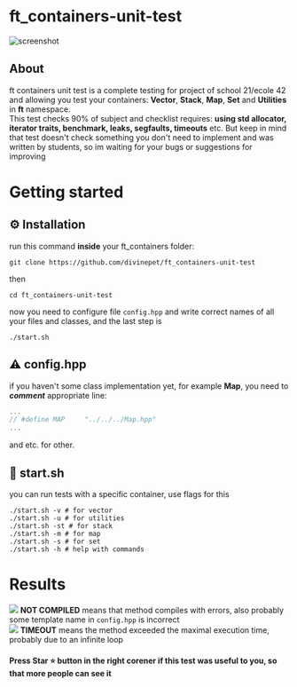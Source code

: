 # ft_containers-unit-test

![screenshot](https://raw.githubusercontent.com/divinepet/ft_containers-unit-test/main/sources/system/credits/screenshot.gif)

## About
<span>ft containers unit test</span> is a complete testing for project of school 21/ecole 42 and allowing you test your containers: <b>Vector</b>, <b>Stack</b>, <b>Map</b>, <b>Set</b> and <b>Utilities</b> in <b>ft</b> namespace.</br>
This test checks 90% of subject and checklist requires: <b>using std allocator, iterator traits, benchmark, leaks, segfaults, timeouts</b> etc. But keep in mind that test doesn't check something you don't need to implement and was written by students, so im waiting for your bugs or suggestions for improving

# Getting started
## ⚙️ Installation
run this command <b>inside</b> your ft_containers folder:
```shell
git clone https://github.com/divinepet/ft_containers-unit-test
```
then
```shell
cd ft_containers-unit-test
```
now you need to configure file ```config.hpp``` and write correct names of all your files and classes, and the last step is
```shell
./start.sh
```
## ⚠️ config.hpp
if you haven't some class implementation yet, for example <b>Map</b>, you need to <b><i>comment</i></b> appropriate line:
```c++
...
// #define MAP     "../../../Map.hpp"
...
```
and etc. for other.
## 📄 start.sh
you can run tests with a specific container, use flags for this
```shell
./start.sh -v # for vector
./start.sh -u # for utilities
./start.sh -st # for stack
./start.sh -m # for map
./start.sh -s # for set
./start.sh -h # help with commands
```
# Results

![](https://via.placeholder.com/15/f00/000000?text=+) <b>NOT COMPILED</b> means that method compiles with errors, also probably some template name in ```config.hpp``` is incorrect</br>
![](https://via.placeholder.com/15/f90/000000?text=+) <b>TIMEOUT</b> means the method exceeded the maximal execution time, probably due to an infinite loop
#### Press Star ⭐ button in the right corener if this test was useful to you, so that more people can see it
